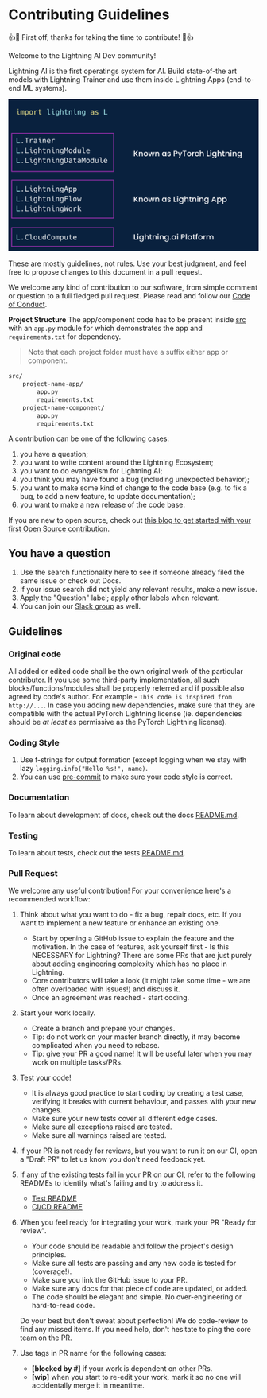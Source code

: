# Contributing Guidelines

👍🎉 First off, thanks for taking the time to contribute! 🎉👍

Welcome to the Lightning AI Dev community!

Lightning AI is the first operatings system for AI. Build state-of-the art models with Lightning Trainer and use them inside Lightning Apps (end-to-end ML systems).

![](/assets/ecosystem.png)

These are mostly guidelines, not rules. Use your best judgment, and feel free to propose changes to this document in a pull request.

We welcome any kind of contribution to our software, from simple comment or question to a full fledged pull request. Please read and follow our [Code of Conduct](./CODE_OF_CONDUCT.md).

**Project Structure**
The app/component code has to be present inside [src](https://github.com/Lightning-AI-Dev/Awesome-Lightning/tree/main/src) with an `app.py` module for which demonstrates the app and `requirements.txt` for dependency.

> Note that each project folder must have a suffix either app or component.

```
src/
    project-name-app/
        app.py
        requirements.txt
    project-name-component/
        app.py
        requirements.txt
```

A contribution can be one of the following cases:

1. you have a question;
1. you want to write content around the Lightning Ecosystem;
1. you want to do evangelism for Lightning AI;
1. you think you may have found a bug (including unexpected behavior);
1. you want to make some kind of change to the code base (e.g. to fix a bug, to add a new feature, to update documentation);
1. you want to make a new release of the code base.

If you are new to open source, check out [this blog to get started with your first Open Source contribution](https://devblog.pytorchlightning.ai/quick-contribution-guide-86d977171b3a).

## You have a question

1. Use the search functionality here to see if someone already filed the same issue or check out Docs.
1. If your issue search did not yield any relevant results, make a new issue.
1. Apply the "Question" label; apply other labels when relevant.
1. You can join our [Slack group](https://join.slack.com/t/pytorch-lightning/shared_invite/zt-1dm4phlc0-84Jv9_8Mp_tWraICOJ467Q) as well.

## Guidelines

### Original code

All added or edited code shall be the own original work of the particular contributor.
If you use some third-party implementation, all such blocks/functions/modules shall be properly referred and if possible also agreed by code's author. For example - `This code is inspired from http://...`.
In case you adding new dependencies, make sure that they are compatible with the actual PyTorch Lightning license (ie. dependencies should be _at least_ as permissive as the PyTorch Lightning license).

### Coding Style

1. Use f-strings for output formation (except logging when we stay with lazy `logging.info("Hello %s!", name)`.
1. You can use [pre-commit](https://pre-commit.com/) to make sure your code style is correct.

### Documentation

To learn about development of docs, check out the docs [README.md](https://github.com/Lightning-AI/lightning/blob/master/docs/README.md).

### Testing

To learn about tests, check out the tests [README.md](https://github.com/Lightning-AI/lightning/blob/master/tests/README.md).

### Pull Request

We welcome any useful contribution! For your convenience here's a recommended workflow:

1. Think about what you want to do - fix a bug, repair docs, etc. If you want to implement a new feature or enhance an existing one.

   - Start by opening a GitHub issue to explain the feature and the motivation.
     In the case of features, ask yourself first - Is this NECESSARY for Lightning? There are some PRs that are just
     purely about adding engineering complexity which has no place in Lightning.
   - Core contributors will take a look (it might take some time - we are often overloaded with issues!) and discuss it.
   - Once an agreement was reached - start coding.

1. Start your work locally.

   - Create a branch and prepare your changes.
   - Tip: do not work on your master branch directly, it may become complicated when you need to rebase.
   - Tip: give your PR a good name! It will be useful later when you may work on multiple tasks/PRs.

1. Test your code!

   - It is always good practice to start coding by creating a test case, verifying it breaks with current behaviour, and passes with your new changes.
   - Make sure your new tests cover all different edge cases.
   - Make sure all exceptions raised are tested.
   - Make sure all warnings raised are tested.

1. If your PR is not ready for reviews, but you want to run it on our CI, open a "Draft PR" to let us know you don't need feedback yet.

1. If any of the existing tests fail in your PR on our CI, refer to the following READMEs to identify what's failing and try to address it.

   - [Test README](https://github.com/Lightning-AI/lightning/blob/master/tests/README.md)
   - [CI/CD README](https://github.com/Lightning-AI/lightning/blob/master/.github/workflows/README.md)

1. When you feel ready for integrating your work, mark your PR "Ready for review".

   - Your code should be readable and follow the project's design principles.
   - Make sure all tests are passing and any new code is tested for (coverage!).
   - Make sure you link the GitHub issue to your PR.
   - Make sure any docs for that piece of code are updated, or added.
   - The code should be elegant and simple. No over-engineering or hard-to-read code.

   Do your best but don't sweat about perfection! We do code-review to find any missed items.
   If you need help, don't hesitate to ping the core team on the PR.

1. Use tags in PR name for the following cases:

   - **\[blocked by #<number>\]** if your work is dependent on other PRs.
   - **\[wip\]** when you start to re-edit your work, mark it so no one will accidentally merge it in meantime.
